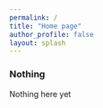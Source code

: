 ```yaml
---
permalink: /
title: "Home page"
author_profile: false
layout: splash
---
```


### Nothing

Nothing here yet